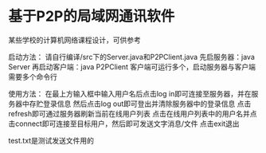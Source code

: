 # 基于P2P的局域网通讯软件
某些学校的计算机网络课程设计，可供参考

启动方法：
请自行编译/src下的Server.java和P2PClient.java
先启服务器：java Server
再启动客户端：java P2PClient
客户端可运行多个，启动服务器与客户端需要多个命令行

使用方法：
在最上方输入框中输入用户名后点击log in即可连接至服务器，并在服务器中存贮登录信息
然后点击log out即可登出并清除服务器中的登录信息
点击refresh即可通过服务器刷新当前在线用户列表
点击在线用户列表中的用户名并点击connect即可连接至目标用户，然后即可发送文字消息/文件
点击exit退出

test.txt是测试发送文件用的
